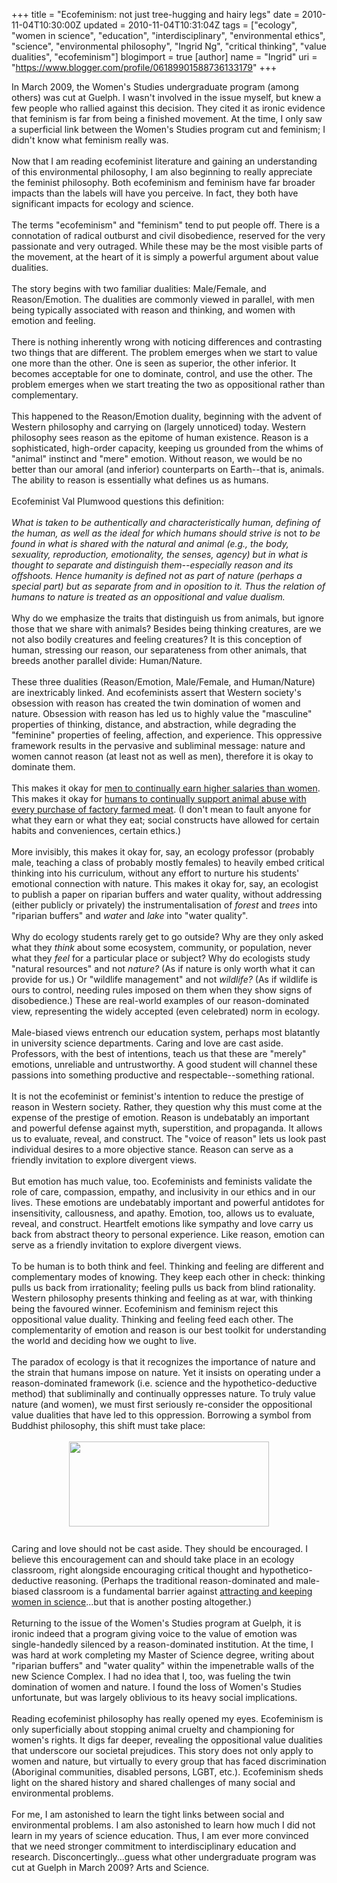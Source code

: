 +++
title = "Ecofeminism: not just tree-hugging and hairy legs"
date = 2010-11-04T10:30:00Z
updated = 2010-11-04T10:31:04Z
tags = ["ecology", "women in science", "education", "interdisciplinary", "environmental ethics", "science", "environmental philosophy", "Ingrid Ng", "critical thinking", "value dualities", "ecofeminism"]
blogimport = true 
[author]
	name = "Ingrid"
	uri = "https://www.blogger.com/profile/06189901588736133179"
+++

In March 2009, the Women's Studies undergraduate program (among others)   was cut at Guelph.  I wasn't involved in the issue myself, but knew a   few people who rallied against this decision. They cited it as ironic   evidence that feminism is far from being a finished movement. At the   time, I only saw a superficial link between the Women's Studies program   cut and feminism; I didn't know what feminism really was.<br /><br />Now   that I am reading ecofeminist literature and gaining an understanding of   this environmental philosophy, I am also beginning to really  appreciate  the feminist philosophy. Both ecofeminism and feminism have  far broader  impacts than the labels will have you perceive. In fact,  they both have  significant impacts for ecology and science.<br /><br />The  terms  "ecofeminism" and "feminism" tend to put people off. There is a   connotation of radical outburst and civil disobedience, reserved for the   very passionate and very outraged. While these may be the most visible   parts of the movement, at the heart of it is simply a powerful  argument  about value dualities.<br /><br />The story begins with two  familiar  dualities: Male/Female, and Reason/Emotion. The dualities are  commonly  viewed in parallel, with men being typically associated with  reason and  thinking, and women with emotion and feeling.<br /><br />There  is nothing  inherently wrong with noticing differences and contrasting  two things  that are different. The problem emerges when we start to  value one more  than the other. One is seen as superior, the other  inferior. It becomes  acceptable for one to dominate, control, and use  the other. The problem  emerges when we start treating the two as  oppositional rather than  complementary.<br /><br />This happened to the  Reason/Emotion duality,  beginning with the advent of Western philosophy  and carrying on (largely  unnoticed) today. Western philosophy sees  reason as the epitome of  human existence. Reason is a sophisticated,  high-order capacity, keeping  us grounded from the whims of "animal"  instinct and "mere" emotion.  Without reason, we would be no better than  our amoral (and inferior)  counterparts on Earth--that is, animals. The  ability to reason is  essentially what defines us as humans.<br /><br />Ecofeminist Val Plumwood questions this definition:<br /><br /><span style="font-style: italic;">What   is taken to be authentically and characteristically human, defining of   the human, as well as the ideal for which humans should strive is </span>not<span style="font-style: italic;">   to be found in what is shared with the natural and animal (e.g., the   body, sexuality, reproduction, emotionality, the senses, agency) but in   what is thought to separate and distinguish them--especially reason and   its offshoots.</span> <span style="font-style: italic;">Hence humanity  is defined not as part of nature  (perhaps a special part) but as  separate from and in oposition to it.  Thus the relation of humans to  nature is treated as an oppositional and  value dualism.</span><br /><br />Why  do we emphasize the traits that distinguish us from animals, but   ignore those that we share with animals? Besides being thinking   creatures, are we not also bodily creatures and feeling creatures? It is  this conception of human, stressing our reason,  our separateness from  other  animals, that breeds another parallel divide: Human/Nature.<br /><br />These  three  dualities (Reason/Emotion, Male/Female, and Human/Nature)  are   inextricably linked. And ecofeminists assert that Western   society's  obsession with reason has created the  twin domination of  women  and nature. Obsession with reason has led us  to highly value the  "masculine" properties of thinking, distance, and abstraction, while  degrading the "feminine" properties of feeling, affection,  and  experience. This oppressive framework results in the pervasive and   subliminal message: nature and women cannot reason (at least not as well   as men), therefore it is okay to dominate them.<br /><br />This makes it okay for <a href="http://www.scwist.ca/index.php/main/entry/male-faculty-out-earn-females-at-universities/" target="_blank">men to continually earn higher salaries than women</a>. This makes it okay for <a href="http://www.eatinganimals.com/site/book/" target="_blank">humans to continually support animal abuse with every purchase of factory farmed meat</a>.  (I don't mean to fault anyone for what they earn or what they eat;  social constructs have allowed for certain habits and conveniences,  certain ethics.)<br /><br />More invisibly, this makes it okay for, say, an  ecology professor  (probably male, teaching a class of probably mostly  females) to heavily  embed critical thinking into his curriculum,  without any effort to  nurture his students' emotional connection with  nature. This makes it  okay for, say, an ecologist to publish a paper on  riparian buffers and  water quality, without addressing (either publicly or privately) the  instrumentalisation of <span style="font-style: italic;">forest</span><span> and </span><span style="font-style: italic;">trees</span><span> into "riparian buffers"</span> and <span style="font-style: italic;">water</span><span> and </span><span style="font-style: italic;">lake</span><span> into "water quality"</span>.<br /><br />Why do ecology students rarely get to go outside? Why are they only asked what they <span style="font-style: italic;">think</span> about some ecosystem, community, or population, never what they <span style="font-style: italic;">feel</span> for a particular place or subject? Why do ecologists study "natural resources" and not <span style="font-style: italic;">nature?</span> (As if nature is only worth what it can provide for us.) Or "wildlife management" and not <span style="font-style: italic;">wildlife?</span> (As if wildlife is ours to control, needing rules imposed on them when they show signs of disobedience.) These are real-world examples of our reason-dominated view, representing the widely accepted (even celebrated) norm in ecology.<br /><br />Male-biased  views entrench our education system, perhaps most  blatantly in  university science departments. Caring and love are cast  aside.  Professors, with the best of intentions, teach us that these are  "merely" emotions, unreliable  and untrustworthy. A good student will  channel these passions into  something productive and  respectable--something rational.<br /><br />It is not the ecofeminist or  feminist's intention to reduce the prestige  of  reason in Western  society. Rather, they question why this must come  at the expense of the  prestige of emotion. Reason is undebatably an  important and powerful  defense against myth, superstition, and  propaganda. It allows us to  evaluate, reveal, and construct. The "voice  of reason" lets us look  past individual desires to a more objective  stance. Reason can serve as  a friendly invitation to explore divergent  views.<br /><br />But emotion  has much value, too. Ecofeminists and feminists validate the role of  care, compassion, empathy, and inclusivity in our ethics and in our  lives. These emotions are  undebatably important and powerful antidotes  for insensitivity, callousness, and apathy. Emotion, too, allows us to  evaluate, reveal, and construct. Heartfelt emotions like sympathy and  love carry us back from abstract theory to personal experience.  Like  reason, emotion can serve as a friendly invitation to explore divergent  views.<br /><br />To be human is to both think and feel. Thinking and  feeling are  different and complementary modes of knowing. They keep   each other in check: thinking pulls us back from irrationality; feeling  pulls us back from blind rationality. Western philosophy presents  thinking and feeling as at war, with thinking being the favoured winner.  Ecofeminism  and feminism reject this oppositional value duality.  Thinking and feeling feed each other. The complementarity of  emotion  and reason is our best toolkit for understanding the world and  deciding  how we ought to live.<br /><br />The paradox of ecology is that it  recognizes the importance of nature and the strain that humans impose on  nature. Yet it insists on operating under a reason-dominated framework  (i.e. science and the hypothetico-deductive method) that subliminally  and continually oppresses nature. To truly value nature (and women), we  must first seriously re-consider the oppositional value dualities that  have led to this oppression. Borrowing a symbol from Buddhist  philosophy, this shift must take place:<br /><br /><a href="http://4.bp.blogspot.com/_4trfRnvfQcM/TNGvdNKUUnI/AAAAAAAAADs/JZpk5L6Tklo/s1600/ecofeminism.jpg"><img style="display: block; margin: 0px auto 10px; text-align: center; cursor: pointer; width: 320px; height: 136px;" src="http://4.bp.blogspot.com/_4trfRnvfQcM/TNGvdNKUUnI/AAAAAAAAADs/JZpk5L6Tklo/s320/ecofeminism.jpg" alt="" id="BLOGGER_PHOTO_ID_5535398333299053170" border="0" /></a><br />Caring  and love should not be cast aside. They should be encouraged. I believe  this encouragement can and should take place in an ecology classroom,  right alongside encouraging critical thought and hypothetico-deductive  reasoning. (Perhaps the traditional reason-dominated and male-biased  classroom is a fundamental barrier against <a href="http://www.uoguelph.ca/news/2010/03/research_chair.html">attracting and keeping women in science</a>...but that is another posting altogether.)<br /><br />Returning  to the issue of the Women's Studies program at Guelph, it is ironic  indeed that a program giving voice to the value of emotion was single-handedly  silenced by a reason-dominated institution. At the time, I was hard at  work completing my Master of Science degree, writing about "riparian  buffers" and "water quality" within the impenetrable walls of the new  Science Complex. I had no idea that I, too, was fueling the twin  domination of women and nature. I found the loss of Women's Studies  unfortunate, but was largely oblivious to its heavy social implications.<br /><br />Reading ecofeminist philosophy has really opened my eyes. Ecofeminism is  only superficially about stopping animal cruelty and championing for  women's rights. It digs far deeper, revealing the oppositional value  dualities that underscore our societal prejudices. This story does not  only apply to women and nature, but virtually to every group that has  faced discrimination (Aboriginal  communities, disabled persons, LGBT, etc.). Ecofeminism sheds light on the shared history and  shared challenges of many social and environmental problems.<br /><br />For me, I am astonished to learn the tight links between social and  environmental problems. I am also astonished to learn how much I did not  learn in my years of science education. Thus, I am ever more convinced  that we need stronger commitment to interdisciplinary education and  research. Disconcertingly...guess what other undergraduate program was  cut at Guelph in March 2009? Arts and Science.<br /><style type="text/css">#avg_ls_inline_popup { position: absolute; z-index: 9999; padding: 0px; margin-left: 0px; margin-top: 0px; overflow: hidden; word-wrap: break-word; color: black; font-size: 10px; text-align: left; line-height: 130%; }</style><div style="visibility: hidden; left: -5000px;" id="avg_ls_inline_popup"></div><style type="text/css">#avg_ls_inline_popup { position: absolute; z-index: 9999; padding: 0px; margin-left: 0px; margin-top: 0px; overflow: hidden; word-wrap: break-word; color: black; font-size: 10px; text-align: left; line-height: 130%; }</style>
